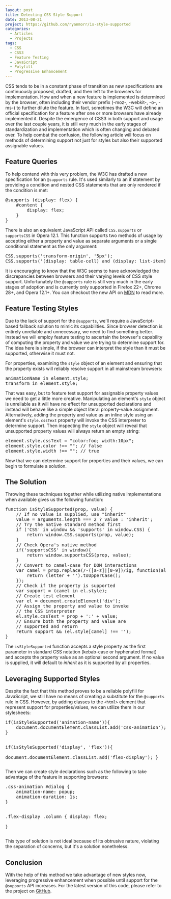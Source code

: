 ```yaml
---
layout: post
title: Detecting CSS Style Support
date: 2013-08-21
project: https://github.com/ryanmorr/is-style-supported
categories:
  - Articles
  - Projects
tags:
  - CSS
  - CSS3
  - Feature Testing
  - JavaScript
  - Polyfill
  - Progressive Enhancement
---
```


CSS tends to be in a constant phase of transition as new specifications are continuously proposed, drafted, and then left to the browsers for implementation. How and when a new feature is implemented is determined by the browser, often including their vendor prefix (-moz-, -webkit-, -o-, -ms-) to further dilute the feature. In fact, sometimes the W3C will define an official specification for a feature after one or more browsers have already implemented it. Despite the emergence of CSS3 in both support and usage over the last couple years, it is still very much in the early stages of standardization and implementation which is often changing and debated over. To help combat the confusion, the following article will focus on methods of determining support not just for styles but also their supported assignable values.

## Feature Queries

To help contend with this very problem, the W3C has drafted a new specification for an `@supports` rule. It's used similarly to an if statement by providing a condition and nested CSS statements that are only rendered if the condition is met:

<div class="code-block">
  <pre class="prettyprint lang-css">
@supports (display: flex) {
    #content {
        display: flex;
    }
}
</pre>
</div>

There is also an equivalent JavaScript API called `CSS.supports` or `supportsCSS` in Opera 12.1. This function supports two methods of usage by accepting either a property and value as separate arguments or a single conditional statement as the only argument:

<div class="code-block">
  <pre class="prettyprint lang-javascript">
CSS.supports('transform-origin', '5px');
CSS.supports('(display: table-cell) and (display: list-item)');
</pre>
</div>

It is encouraging to know that the W3C seems to have acknowledged the discrepancies between browsers and their varying levels of CSS style support. Unfortunately the `@supports` rule is still very much in the early stages of adoption and is currently only supported in Firefox 22+, Chrome 28+, and Opera 12.1+. You can checkout the new API on [MDN](https://developer.mozilla.org/en-US/docs/Web/CSS/@supports) to read more. 

## Feature Testing Styles

Due to the lack of support for the `@supports`, we'll require a JavaScript-based fallback solution to mimic its capabilities. Since browser detection is entirely unreliable and unnecessary, we need to find something better. Instead we will employ feature testing to ascertain the browser's capability of computing the property and value we are trying to determine support for. The idea here is simple, if the browser can interpret the style than it must be supported, otherwise it must not.

For properties, examining the `style` object of an element and ensuring that the property exists will reliably resolve support in all mainstream browsers:

<div class="code-block">
  <pre class="prettyprint lang-javascript">
animationName in element.style;
transform in element.style;
</pre>
</div>

That was easy, but to feature test support for assignable property values we need to get a little more creative. Manipulating an element's `style` object is unreliable as it will have no effect for unsupported declarations and instead will behave like a simple object literal property-value assignment. Alternatively, adding the property and value as an inline style using an element's `style.cssText` property will invoke the CSS interpreter to determine support. Then inspecting the `style` object will reveal that unsupported property values will always return an empty string:

<div class="code-block">
  <pre class="prettyprint lang-javascript">
element.style.cssText = "color:foo; width:10px";
element.style.color !== ""; // false
element.style.width !== ""; // true
</pre>
</div>

Now that we can determine support for properties and their values, we can begin to formulate a solution.

## The Solution

Throwing these techniques together while utilizing native implementations when available gives us the following function:

<div class="code-block">
  <pre class="prettyprint lang-javascript">
function isStyleSupported(prop, value) {
    // If no value is supplied, use "inherit"
    value = arguments.length === 2 ? value : 'inherit';
    // Try the native standard method first
    if ('CSS' in window && 'supports' in window.CSS) {
        return window.CSS.supports(prop, value);
    }
    // Check Opera's native method
    if('supportsCSS' in window){
        return window.supportsCSS(prop, value);
    }
    // Convert to camel-case for DOM interactions
    var camel = prop.replace(/-([a-z]|[0-9])/ig, function(all, letter) {
        return (letter + '').toUpperCase();                          
    });
    // Check if the property is supported
    var support = (camel in el.style);
    // Create test element
    var el = document.createElement('div');
    // Assign the property and value to invoke
    // the CSS interpreter
    el.style.cssText = prop + ':' + value;
    // Ensure both the property and value are
    // supported and return
    return support && (el.style[camel] !== '');
}
</pre>
</div>

The `isStyleSupported` function accepts a style property as the first parameter in standard CSS notation (kebab-case or hyphenated format) and accepts the property value as an optional second argument. If no value is supplied, it will default to _inherit_ as it is supported by all properties. 

## Leveraging Supported Styles

Despite the fact that this method proves to be a reliable polyfill for JavaScript, we still have no means of creating a substitute for the `@supports` rule in CSS. However, by adding classes to the `<html>` element that represent support for properties/values, we can utilize them in our stylesheets:

<div class="code-block">
  <pre class="prettyprint lang-javascript">
if(isStyleSupported('animation-name')){
    document.documentElement.classList.add('css-animation');
}

if(isStyleSupported('display', 'flex')){    
    document.documentElement.classList.add('flex-display');
}
</pre>
</div>

Then we can create style declarations such as the following to take advantage of the feature in supporting browsers:

<div class="code-block">
  <pre class="prettyprint lang-css">
.css-animation #dialog {
    animation-name: popup;
    animation-duration: 1s;
}

.flex-display .column {
    display: flex;  
}
</pre>
</div>

This type of solution is not ideal because of its obtrusive nature, violating the separation of concerns, but it's a solution nonetheless.

## Conclusion

With the help of this method we take advantage of new styles now, leveraging progressive enhancement when possible until support for the `@supports` API increases. For the latest version of this code, please refer to the project on [GitHub](https://github.com/ryanmorr/is-style-supported).